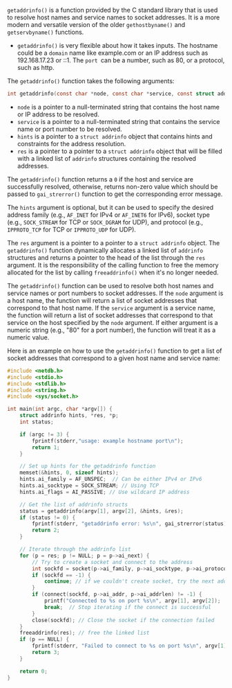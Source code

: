 `getaddrinfo()` is a function provided by the C standard library that is used to resolve host names and service names to socket addresses. It is a more modern and versatile version of the older `gethostbyname()` and `getservbyname()` functions.
* `getaddrinfo()` is very flexible about how it takes inputs. The hostname could be a `domain` name like example.com or an IP address such as 192.168.17.23 or ::1. The `port `can be a number, such as 80, or a protocol, such as http.
     
The `getaddrinfo()` function takes the following arguments:
```C
int getaddrinfo(const char *node, const char *service, const struct addrinfo *hints, struct addrinfo **res);
```
-   `node` is a pointer to a null-terminated string that contains the host name or IP address to be resolved.
-   `service` is a pointer to a null-terminated string that contains the service name or port number to be resolved.
-   `hints` is a pointer to a `struct addrinfo` object that contains hints and constraints for the address resolution.
-   `res` is a pointer to a pointer to a `struct addrinfo` object that will be filled with a linked list of `addrinfo` structures containing the resolved addresses.

The `getaddrinfo()` function returns a `0` if the host and service are successfully resolved, otherwise, returns non-zero value which should be passed to `gai_strerror()` function to get the corresponding error message.

The `hints` argument is optional, but it can be used to specify the desired address family (e.g., `AF_INET` for IPv4 or `AF_INET6` for IPv6), socket type (e.g., `SOCK_STREAM` for TCP or `SOCK_DGRAM` for UDP), and protocol (e.g., `IPPROTO_TCP` for TCP or `IPPROTO_UDP` for UDP).

The `res` argument is a pointer to a pointer to a `struct addrinfo` object. The `getaddrinfo()` function dynamically allocates a linked list of `addrinfo` structures and returns a pointer to the head of the list through the `res` argument. It is the responsibility of the calling function to free the memory allocated for the list by calling `freeaddrinfo()` when it's no longer needed.

The `getaddrinfo()` function can be used to resolve both host names and service names or port numbers to socket addresses. If the `node` argument is a host name, the function will return a list of socket addresses that correspond to that host name. If the `service` argument is a service name, the function will return a list of socket addresses that correspond to that service on the host specified by the `node` argument. If either argument is a numeric string (e.g., "80" for a port number), the function will treat it as a numeric value.

Here is an example on how to use the `getaddrinfo()` function to get a list of socket addresses that correspond to a given host name and service name:
```C
#include <netdb.h>
#include <stdio.h>
#include <stdlib.h>
#include <string.h>
#include <sys/socket.h>

int main(int argc, char *argv[]) {
    struct addrinfo hints, *res, *p;
    int status;

    if (argc != 3) {
        fprintf(stderr,"usage: example hostname port\n");
        return 1;
    }

    // Set up hints for the getaddrinfo function
    memset(&hints, 0, sizeof hints);
    hints.ai_family = AF_UNSPEC;  // Can be either IPv4 or IPv6
    hints.ai_socktype = SOCK_STREAM; // Using TCP
    hints.ai_flags = AI_PASSIVE; // Use wildcard IP address

    // Get the list of addrinfo structs
    status = getaddrinfo(argv[1], argv[2], &hints, &res);
    if (status != 0) {
        fprintf(stderr, "getaddrinfo error: %s\n", gai_strerror(status));
        return 2;
    }

    // Iterate through the addrinfo list
    for (p = res; p != NULL; p = p->ai_next) {
        // Try to create a socket and connect to the address
        int sockfd = socket(p->ai_family, p->ai_socktype, p->ai_protocol);
        if (sockfd == -1) {
            continue; // if we couldn't create socket, try the next addrinfo
        }
        if (connect(sockfd, p->ai_addr, p->ai_addrlen) != -1) {
            printf("Connected to %s on port %s\n", argv[1], argv[2]);
            break;  // Stop iterating if the connect is successful
        }
        close(sockfd); // Close the socket if the connection failed
    }
    freeaddrinfo(res); // free the linked list
    if (p == NULL) {
        fprintf(stderr, "Failed to connect to %s on port %s\n", argv[1], argv[2]);
        return 3;
    }

    return 0;
}
```
